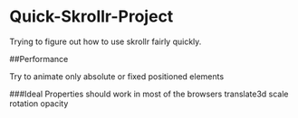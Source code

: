 # Quick-Skrollr-Project
Trying to figure out how to use skrollr fairly quickly.

##Performance

Try to animate only absolute or fixed positioned elements

###Ideal Properties
should work in most of the browsers
translate3d
scale
rotation
opacity
